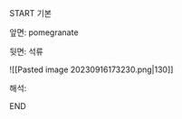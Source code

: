 START
기본

앞면:
pomegranate


뒷면:
석류

![[Pasted image 20230916173230.png|130]]

해석:
<!--ID: 1694853290849-->
END